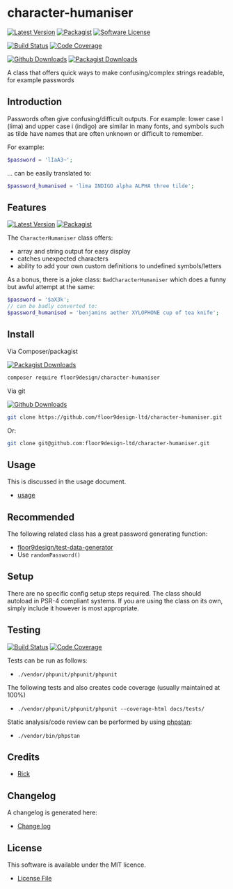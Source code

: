 # character-humaniser

[![Latest Version](https://img.shields.io/github/v/release/floor9design-ltd/character-humaniser?include_prereleases&style=plastic)](https://github.com/floor9design-ltd/character-humaniser/releases)
[![Packagist](https://img.shields.io/packagist/v/floor9design/character-humaniser?style=plastic)](https://packagist.org/packages/floor9design/character-humaniser)
[![Software License](https://img.shields.io/badge/license-MIT-brightgreen.svg?style=plastic)](LICENCE.md)

[![Build Status](https://img.shields.io/travis/com/floor9design-ltd/character-humaniser?style=plastic)](https://travis-ci.com/github/floor9design-ltd/character-humaniser)
[![Code Coverage](https://img.shields.io/codecov/c/github/floor9design-ltd/character-humaniser?style=plastic)](https://codecov.io/gh/floor9design-ltd/character-humaniser)

[![Github Downloads](https://img.shields.io/github/downloads/floor9design-ltd/character-humaniser/total?style=plastic)](https://github.com/floor9design-ltd/character-humaniser)
[![Packagist Downloads](https://img.shields.io/packagist/dt/floor9design/character-humaniser?style=plastic)](https://packagist.org/packages/floor9design/character-humaniser)


A class that offers quick ways to make confusing/complex strings readable, for example passwords

## Introduction

Passwords often give confusing/difficult outputs. For example: lower case l (lima) and upper case i (indigo) are 
similar in many fonts, and symbols such as tilde have names that are often unknown or difficult to remember.

For example:

```php
$password = 'lIaA3~';
```

... can be easily translated to:

```php
$password_humanised = 'lima INDIGO alpha ALPHA three tilde';
```

## Features

[![Latest Version](https://img.shields.io/github/v/release/floor9design-ltd/character-humaniser?include_prereleases&style=plastic)](https://github.com/floor9design-ltd/character-humaniser/releases)
[![Packagist](https://img.shields.io/packagist/v/floor9design/character-humaniser?style=plastic)](https://packagist.org/packages/floor9design/character-humaniser)

The `CharacterHumaniser` class offers:

* array and string output for easy display
* catches unexpected characters
* ability to add your own custom definitions to undefined symbols/letters

As a bonus, there is a joke class: `BadCharacterHumaniser` which does a funny but awful attempt at the same:

```php
$password = '$aX3k';
// can be badly converted to:
$password_humanised = 'benjamins aether XYLOPHONE cup of tea knife';
```


## Install

Via Composer/packagist

[![Packagist Downloads](https://img.shields.io/packagist/dt/floor9design/character-humaniser?style=plastic)](https://packagist.org/packages/floor9design/character-humaniser)

``` bash
composer require floor9design/character-humaniser
```

Via git

[![Github Downloads](https://img.shields.io/github/downloads/floor9design-ltd/character-humaniser/total?style=plastic)](https://github.com/floor9design-ltd/character-humaniser)

``` bash
git clone https://github.com/floor9design-ltd/character-humaniser.git
```
Or: 
``` bash
git clone git@github.com:floor9design-ltd/character-humaniser.git
```

## Usage

This is discussed in the usage document.

* [usage](docs/project/usage.md)

## Recommended

The following related class has a great password generating function:

* [floor9design/test-data-generator](https://github.com/floor9design-ltd/test-data-generator)
* Use `randomPassword()`

## Setup

There are no specific config setup steps required. 
The class should autoload in PSR-4 compliant systems. If you are using the class on its own, simply include it 
however is most appropriate.

## Testing

[![Build Status](https://img.shields.io/travis/com/floor9design-ltd/character-humaniser?style=plastic)](https://travis-ci.com/github/floor9design-ltd/character-humaniser)
[![Code Coverage](https://img.shields.io/codecov/c/github/floor9design-ltd/character-humaniser?style=plastic)](https://codecov.io/gh/floor9design-ltd/character-humaniser)

Tests can be run as follows:

* `./vendor/phpunit/phpunit/phpunit`

The following tests and also creates code coverage (usually maintained at 100%)

* `./vendor/phpunit/phpunit/phpunit --coverage-html docs/tests/`

Static analysis/code review can be performed by using [phpstan](https://phpstan.org/):

* `./vendor/bin/phpstan`

## Credits

- [Rick](https://github.com/elb98rm)

## Changelog

A changelog is generated here:

* [Change log](CHANGELOG.md)

## License

This software is available under the MIT licence. 

* [License File](LICENCE.md)
